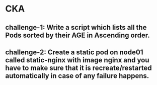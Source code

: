 # CKA
## challenge-1: Write a script which lists all the Pods sorted by their AGE in Ascending order.
## challenge-2: Create a static pod on node01 called static-nginx with image nginx and you have to make sure that it is recreate/restarted automatically in case of any failure happens.
